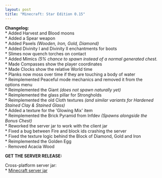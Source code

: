 ```yaml
---
layout: post
title: "Minecraft: Star Edition 0.15"
---
```


**Changelog:**<br>
\* Added Harvest and Blood moons<br>
\* Added a Spear weapon<br>
\* Added Paxels <i>(Wooden, Iron, Gold, Diamond)</i><br>
\* Added Divinity I and Divinity II enchantments for boots<br>
\* Slimes now quench torches on contact<br>
\* Added Mimics <i>(5% chance to spawn instead of a normal generated chest.</i><br>
\* Made Compasses show the player coordinates<br>
\* Made Clocks show the relative World time<br>
\* Planks now moss over time if they are touching a body of water<br>
\* Reimplemented Peaceful mode mechanics and removed it from the options menu<br>
\* Reimplemented the Giant <i>(does not spawn naturally yet)</i><br>
\* Reimplemented the glass pillar for Strongholds<br>
\* Reimplemented the old Cloth textures <i>(and similar variants for Hardened Stained Clay & Stained Glass)</i><br>
\* Added a texture for the 'Glowing Mix' item<br>
\* Reimplemented the Brick Pyramid from Infdev <i>(Spawns alongside the Bonus Chest)</i><br>
\* Reworked the server jar to work with the client jar<br>
\* Fixed a bug between Fire and block ids crashing the server<br>
\* Fixed the texture logic behind the Block of Diamond, Gold and Iron<br>
\* Reimplemented the Golden Egg<br>
\- Removed Acacia Wood<br>

**GET THE SERVER RELEASE:**<br>

Cross-platform server jar:<br>
\* [Minecraft server jar](https://star-edition.github.io/star_edition/index.html)<br>